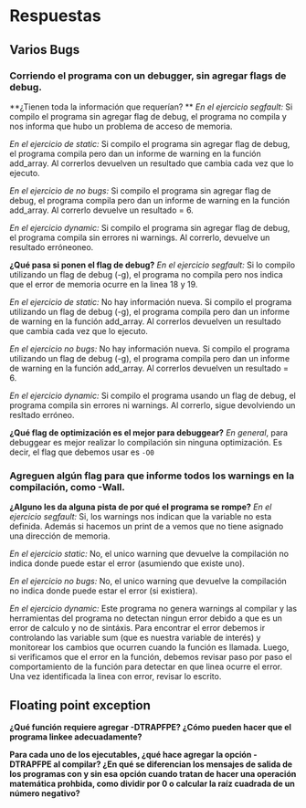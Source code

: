 # Respuestas

## Varios Bugs

### Corriendo el programa con un debugger, sin agregar flags de debug. 
**¿Tienen toda la información que requerían? **
*En el ejercicio segfault:*
Si compilo el programa sin agregar flag de debug, el programa no compila y nos 
informa que hubo un problema de acceso de memoria.

*En el ejercicio de static:*
Si compilo el programa sin agregar flag de debug, el programa compila pero 
dan un informe de warning en la función add_array. 
Al correrlos devuelven un resultado que cambia cada vez que lo ejecuto.

*En el ejercicio de no bugs:*
Si compilo el programa sin agregar flag de debug, el programa compila pero 
dan un informe de warning en la función add_array. 
Al correrlo devuelve un resultado = 6.

*En el ejercicio dynamic:*
Si compilo el programa sin agregar flag de debug, el programa compila sin errores ni
warnings.
Al correrlo, devuelve un resultado erróneoneo.

**¿Qué pasa si ponen el flag de debug?**
*En el ejercicio segfault:*
Si lo compilo utilizando un flag de debug (-g), el programa no compila pero nos indica que 
el error de memoria ocurre en la linea 18 y 19.

*En el ejercicio de static:*
No hay información nueva.
Si compilo el programa utilizando un flag de debug (-g), el programa compila pero 
dan un informe de warning en la función add_array. 
Al correrlos devuelven un resultado que cambia cada vez que lo ejecuto.

*En el ejercicio no bugs:*
No hay información nueva.
Si compilo el programa utilizando un flag de debug (-g), el programa compila pero 
dan un informe de warning en la función add_array. 
Al correrlos devuelven un resultado = 6.

*En el ejercicio dynamic:*
Si compilo el programa usando un flag de debug, el programa compila sin errores ni
warnings.
Al correrlo, sigue devolviendo un resltado erróneo.

**¿Qué flag de optimización es el mejor para debuggear?**
*En general*, para debuggear es mejor realizar lo compilación sin ninguna optimización.
Es decir, el flag que debemos usar es `-O0`

### Agreguen algún flag para que informe todos los warnings en la compilación, como -Wall. 
**¿Alguno les da alguna pista de por qué el programa se rompe?**
*En el ejercicio segfault:*
Si, los warnings nos indican que la variable no esta definida. Además si hacemos un print de a
vemos que no tiene asignado una dirección de memoria.

*En el ejercicio static:*
No, el unico warning que devuelve la compilación no indica donde puede estar el error (asumiendo
que existe uno).

*En el ejercicio no bugs:*
No, el unico warning que devuelve la compilación no indica donde puede estar el error (si
existiera).

*En el ejercicio dynamic:*
Este programa no genera warnings al compilar y las herramientas del programa no detectan
ningun error debido a que es un error de calculo y no de sintáxis. Para encontrar el error
debemos ir controlando las variable sum (que es nuestra variable de interés) y monitorear 
los cambios que ocurren cuando la función es llamada. Luego, si verificamos que el error en la
función, debemos revisar paso por paso el comportamiento de la función para detectar
en que linea ocurre el error. Una vez identificada la linea con error, revisar lo escrito.


## Floating point exception
**¿Qué función requiere agregar -DTRAPFPE? ¿Cómo pueden hacer que el programa linkee adecuadamente?**


**Para cada uno de los ejecutables, ¿qué hace agregar la opción -DTRAPFPE al compilar? ¿En qué se diferencian los mensajes de salida de los programas con y sin esa opción cuando tratan de hacer una operación matemática prohbida, como dividir por 0 o calcular la raíz cuadrada de un número negativo?**



